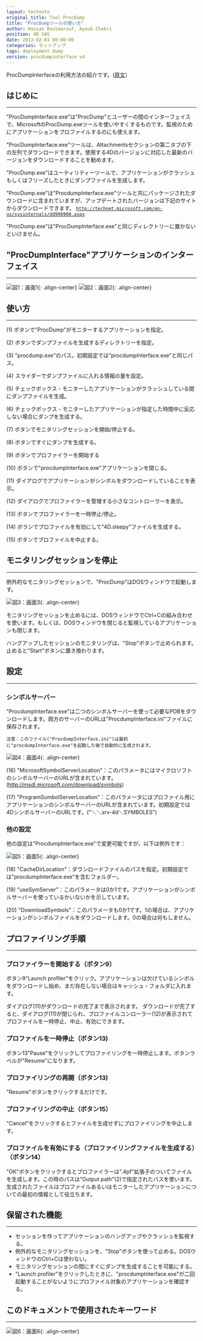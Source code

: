 ```yaml
---
layout: technote
original_title: Tool ProcDump
title: "ProcDumpツールの使い方"
author: Hassan Boulmarouf, Ayoub Chakri
position: 4D SAS
date: 2013-02-01 00:00:00
categories: セットアップ
tags: deployment dump
version: procdumpinterface v4
---
```


ProcDumpInterfaceの利用方法の紹介です。([原文](https://taow.4d.com/Outil-ProcDump/PS.22410189.en.html#)）
<!--more-->

## はじめに
---
"ProcDumpInterface.exe"は"ProcDump"とユーザーの間のインターフェイスで、MicrosoftのProcDump.exeツールを使いやすくするものです。監視のためにアプリケーションをプロファイルするのにも使えます。

"ProcDumpInterface.exe"ツールは、Attachmentsセクションの第二タブの下の左列でダウンロードできます。使用する4Dのバージョンに対応した最新のバージョンをダウンロードすることを勧めます。

"ProcDump.exe"はユーティリティーツールで、アプリケーションがクラッシュもしくはフリーズしたときにダンプファイルを生成します。

"ProcDump.exe"は"ProcdumpInterface.exe"ツールと共にパッケージされたダウンロードに含まれていますが、アップデートされたバージョンは下記のサイトからダウンロードできます。
[`http://technet.microsoft.com/en-us/sysinternals/dd996900.aspx`](http://technet.microsoft.com/en-us/sysinternals/dd996900.aspx)

"ProcDump.exe"は"ProcDumpInterface.exe"と同じディレクトリーに置かないといけません。
 
## "ProcDumpInterface"アプリケーションのインターフェイス
---
![図1：画面1](/images/Dump/ProcDump-1.png){: .align-center}
![図2：画面2](/images/Dump/ProcDump-2.png){: .align-center}


## 使い方
---

(1) ボタンで"ProcDump"がモニターするアプリケーションを指定。

(2) ボタンでダンプファイルを生成するディレクトリーを指定。

(3) "procdump.exe"のパス。初期設定では"procdumpInterface.exe"と同じパス。

(4) スライダーでダンプファイルに入れる情報の量を設定。

(5) チェックボックス - モニターしたアプリケーションがクラッシュしている間にダンプファイルを生成。

(6) チェックボックス - モニターしたアプリケーションが指定した時間中に反応しない場合にダンプを生成する。

(7) ボタンでモニタリングセッションを開始/停止する。

(8) ボタンですぐにダンプを生成する。

(9) ボタンでプロファイラーを開始する

(10) ボタンで"procdumpInterface.exe"アプリケーションを閉じる。

(11) ダイアログでアプリケーションがシンボルをダウンロードしていることを表示。

(12) ダイアログでプロファイラーを管理する小さなコントローラーを表示。

(13) ボタンでプロファイラーを一時停止/停止。

(14) ボランでプロファイルを有効にして"4D.sleepy"ファイルを生成する。

(15) ボタンでプロファイルを中止する。


## モニタリングセッションを停止
---
例外的なモニタリングセッションで、"ProcDump"はDOSウィンドウで起動します。

![図3：画面3](/images/Dump/4D-dumps-3.png){: .align-center}

モニタリングセッションを止めるには、DOSウィンドウでCtrl+Cの組み合わせを使います。もしくは、DOSウィンドウを閉じると監視しているアプリケーションも閉じます。

ハングアップしたセッションのモニタリングは、"Stop"ボタンで止められます。止めると"Start"ボタンに置き換わります。

## 設定
---

### シンボルサーバー
"ProcdumpInterface.exe"は二つのシンボルサーバーを使って必要なPDBをダウンロードします。両方のサーバーのURLは"ProcdumpInterface.ini"ファイルに保存されます。

  ```
  注意：このファイル("ProcdumpInterface.ini")は最初に"procdumpInterface.exe"を起動した後で自動的に生成されます。
  ```
![図4：画面4](/images/Dump/4D-dumps-4.png){: .align-center}

(16) "MicrosoftSymbolServerLocation"：このパラメータにはマイクロソフトのシンボルサーバーのURLが含まれています。(http://msdl.microsoft.com/download/symbols)

(17) "ProgramSumbolServerLocation"：このパラメータにはプロファイル用にアプリケーションのシンボルサーバーのURLが含まれています。初期設定では4DシンボルサーバーのURLです。("＼＼srv-4d＼SYMBOLES")

### 他の設定

他の設定は"ProcdumpInterface.exe"で変更可能ですが、以下は例外です：

![図5：画面5](/images/Dump/4D-dumps-5.png){: .align-center}

(18) "CacheDirLocation"：ダウンロードファイルのパスを指定。初期設定では"procdumpInterface.exe"を含むフォルダー。

(19) "useSymServer"：このパラメータは0か1です。アプリケーションがシンボルサーバーを使っているかいないかを示しています。

(20) "DowmloadSymbols"：このパラメータも0か1です。1の場合は、アプリケーションがシンボルファイルをダウンロードします。0の場合は何もしません。

## プロファイリング手順
---
### プロファイラーを開始する（ボタン9）
ボタン9"Launch profiler"をクリック。アプリケーションは欠けているシンボルをダウンロードし始め、まだ存在しない場合はキャッシュ・フォルダに入れます。

ダイアログ(11)がダウンロードの完了まで表示されます。
ダウンロードが完了すると、ダイアログ(11)が閉じられ、プロファイルコンローラー(12)が表示されてプロファイルを一時停止、中止、有効にできます。

### プロファイルを一時停止（ボタン13)
ボタン13"Pause"をクリックしてプロファイリングを一時停止します。ボタンラベルが"Resume"になります。

### プロファイリングの再開（ボタン13)
"Resume"ボタンをクリックするだけです。

### プロファイリングの中止（ボタン15）
"Cancel"をクリックするとファイルを生成せずにプロファイリングを中止します。

### プロファイルを有効にする（プロファイリングファイルを生成する）（ボタン14）
"OK"ボタンをクリックするとプロファイラーは".4pf"拡張子のついてファイルを生成します。この時のパスは"Output path"(2)で指定されたパスを使います。生成されたファイルはプロファイルあるいはモニターしたアプリケーションについての最初の情報として役立ちます。

## 保留された機能
---
 - セッションを作ってアプリケーションのハングアップやクラッシュを監視する。
 - 例外的なモニタリングセッションを、"Stop"ボタンを使って止める。DOSウィンドウのCtrl+Cは使わない。
 - モニタリングセッションの間にすぐにダンプを生成することを可能にする。
 - "Launch profiler"をクリックしたときに、"procdumpInterface.exe"が二回起動することがないようにプロファイル対象のアプリケーションを確認する。
 
 ## このドキュメントで使用されたキーワード
---
![図6：画面6](/images/Dump/4D-dumps-6.png){: .align-center} 
